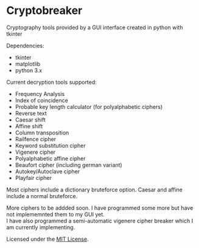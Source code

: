 # Cryptobreaker
Cryptography tools provided by a GUI interface created in python with tkinter  
  
Dependencies:  
* tkinter  
* matplotlib  
* python 3.x
  
Current decryption tools supported:  
* Frequency Analysis  
* Index of coincidence  
* Probable key length calculator (for polyalphabetic ciphers)  
* Reverse text  
* Caesar shift  
* Affine shift  
* Column transposition  
* Railfence cipher  
* Keyword substitution cipher  
* Vigenere cipher  
* Polyalphabetic affine cipher  
* Beaufort cipher (including german variant)  
* Autokey/Autoclave cipher  
* Playfair cipher  
  
Most ciphers include a dictionary bruteforce option. Caesar and affine include a normal bruteforce.  
  
More ciphers to be addded soon. I have programmed some more but have not implememnted them to my GUI yet.  
I have also programmed a semi-automatic vigenere cipher breaker which I am currently implementing.  

  
  
Licensed under the [MIT License](LICENSE).
